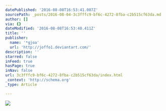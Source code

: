 ```yaml
---
datePublished: '2016-08-08T16:53:41.007Z'
sourcePath: _posts/2016-08-04-3c3fffc9-bf6c-4272-8fba-c2b515cf63da.md
author: []
via: {}
dateModified: '2016-08-08T16:53:40.411Z'
title: ''
publisher:
  name: '*gjoa'
  url: 'http://joffo1.deviantart.com/'
description: ''
starred: false
inFeed: true
hasPage: true
inNav: false
url: 3c3fffc9-bf6c-4272-8fba-c2b515cf63da/index.html
_context: 'http://schema.org'
_type: Article

---
```

![](https://the-grid-user-content.s3-us-west-2.amazonaws.com/b2542c93-d319-4d00-94be-4dac757c1996.jpg)